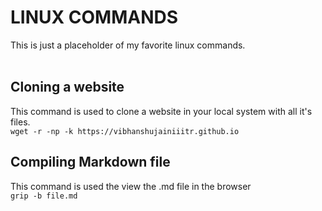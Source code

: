 # LINUX COMMANDS
This is just a placeholder of my favorite linux commands.<br><br>

## Cloning a website
This command is used to clone a website in your local system with all it's files.<br>
``` wget -r -np -k https://vibhanshujainiiitr.github.io ```

## Compiling Markdown file
This command is used the view the .md file in the browser<br>
``` grip -b file.md ```
